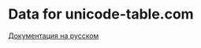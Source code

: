 # Data for unicode-table.com

[Документация на русском](https://github.com/unicode-table/unicode-table-data/wiki/ru-index)
